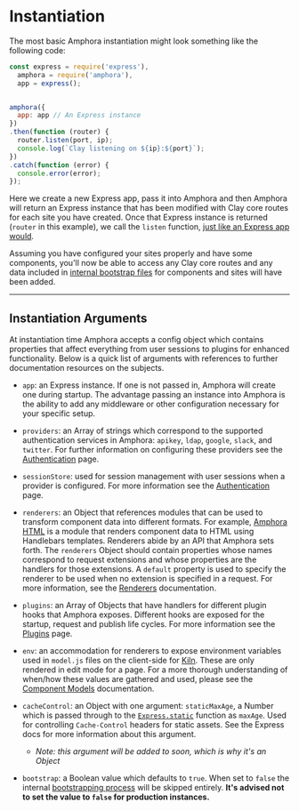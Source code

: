 # Instantiation

The most basic Amphora instantiation might look something like the following code:

```javascript
const express = require('express'),
  amphora = require('amphora'),
  app = express();


amphora({
  app: app // An Express instance
})
.then(function (router) {
  router.listen(port, ip);
  console.log(`Clay listening on ${ip}:${port}`);
})
.catch(function (error) {
  console.error(error);
});
```

Here we create a new Express app, pass it into Amphora and then Amphora will return an Express instance that has been modified with Clay core routes for each site you have created. Once that Express instance is returned (`router` in this example), we call the `listen` function, [just like an Express app would](http://expressjs.com/en/api.html#app.listen).

Assuming you have configured your sites properly and have some components, you'll now be able to access any Clay core routes and any data included in [internal bootstrap files](./bootstrap.md) for components and sites will have been added.

- - -

## Instantiation Arguments

At instantiation time Amphora accepts a config object which contains properties that affect everything from user sessions to plugins for enhanced functionality. Below is a quick list of arguments with references to further documentation resources on the subjects.

- `app`: an Express instance. If one is not passed in, Amphora will create one during startup. The advantage passing an instance into Amphora is the ability to add any middleware or other configuration necessary for your specific setup.

- `providers`: an Array of strings which correspond to the supported authentication services in Amphora: `apikey`, `ldap`, `google`, `slack`, and `twitter`. For further information on configuring these providers see the [Authentication](authentication.md) page.

- `sessionStore`: used for session management with user sessions when a provider is configured. For more information see the [Authentication](authentication.md) page.

- `renderers`: an Object that references modules that can be used to transform component data into different formats. For example, [Amphora HTML](https://github.com/clay/amphora-html) is a module that renders component data to HTML using Handlebars templates. Renderers abide by an API that Amphora sets forth. The `renderers` Object should contain properties whose names correspond to request extensions and whose properties are the handlers for those extensions. A `default` property is used to specify the renderer to be used when no extension is specified in a request. For more information, see the [Renderers](authentication.md) documentation.

- `plugins`: an Array of Objects that have handlers for different plugin hooks that Amphora exposes. Different hooks are exposed for the startup, request and publish life cycles. For more information see the [Plugins](plugins.md) page.

- `env`: an accommodation for renderers to expose environment variables used in `model.js` files on the client-side for [Kiln](https://github.com/clay/clay-kiln). These are only rendered in edit mode for a page. For a more thorough understanding of when/how these values are gathered and used, please see the [Component Models](models.md) documentation.

- `cacheControl`: an Object with one argument: `staticMaxAge`, a Number which is passed through to the [`Express.static`](http://expressjs.com/en/4x/api.html#express.static) function as `maxAge`. Used for controlling `Cache-Control` headers for static assets. See the Express docs for more information about this argument.
  * _Note: this argument will be added to soon, which is why it's an Object_


- `bootstrap`: a Boolean value which defaults to `true`. When set to `false` the internal [bootstrapping process](./bootstrap.md#skipping-bootstrapping) will be skipped entirely. **It's advised not to set the value to `false` for production instances.**

